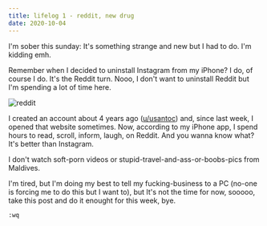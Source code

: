 ```yaml
---
title: lifelog 1 - reddit, new drug
date: 2020-10-04
---
```


I'm sober this sunday: It's something strange and new but I had to do. I'm
kidding emh.

Remember when I decided to uninstall Instagram from my iPhone? I do, of course I
do. It's the Reddit turn. Nooo, I don't want to uninstall Reddit but I'm
spending a lot of time here.

<img src="https://media.tenor.com/images/d68a5f0d23c944ae16ae0d9cb68854f7/tenor.gif" alt="reddit" class="center">

I created an account about 4 years ago ([u/usantoc](https://www.reddit.com/user/usantoc)) and,
since last week, I opened that website sometimes. Now, according to my iPhone
app, I spend hours to read, scroll, inform, laugh, on Reddit. And you wanna know
what? It's better than Instagram.

I don't watch soft-porn videos or stupid-travel-and-ass-or-boobs-pics from
Maldives.

I'm tired, but I'm doing my best to tell my fucking-business to a PC (no-one is
forcing me to do this but I want to), but It's
not the time for now, sooooo, take this post and do it enought for this
week, bye.

`:wq`
